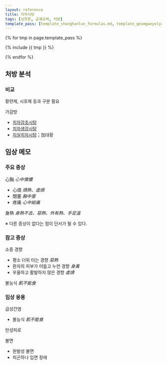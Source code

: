 ```yaml
---
layout: reference
title: 치자시탕
tags: [상한론, 금궤요략, 처방]
template_pass: [template_shanghanlun_formulas.md, template_geumgweyolyag_formulas.md, template_etc_formulas.md]
---
```



{% for tmp in page.template_pass %}

{% include {{ tmp }} %}

{% endfor %}

## 처방 분석



### 비교

황련제, 시호제 등과 구분 필요

가감방
* [치자감초시탕]({{site.formulaurl}}/치자감초시탕)
* [치자생강시탕]({{site.formulaurl}}/치자생강시탕)
* [지실치자시탕]({{site.formulaurl}}/지실치자시탕)；加대황

## 임상 메모


### 주요 증상

心胸 _心中懊憹_
* 心煩 _煩熱、虛煩_
* 閉塞 _胸中窒_
* 疼痛 _心中結痛_

身熱 _身熱不去、惡熱、外有熱、手足溫_

※ 다른 증상이 없다는 점이 단서가 될 수 있다.

### 참고 증상

소증 경향
* 평소 더위 타는 경향 _惡熱_
* 환자의 피부가 어둡고 누런 경향 _身黃_
* 우울하고 활발하지 않은 경향 _虛煩_

불능식 _飢不能食_

### 임상 응용

급성간염
* 불능식 _飢不能食_

만성피로


불면
* 원발성 불면
* 피곤하나 입면 장애
